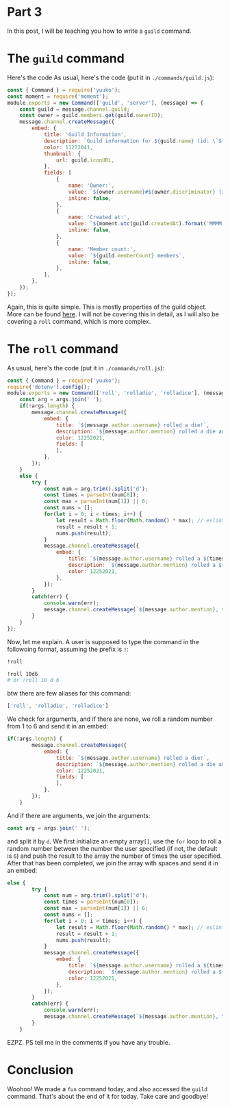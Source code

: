# Part 3
In this post, I will be teaching you how to write a `guild` command. 

# The `guild` command
Here's the code As usual, here's the code (put it in `./commands/guild.js`):
```js
const { Command } = require('yuuko');
const moment = require('moment');
module.exports = new Command(['guild', 'server'], (message) => {
	const guild = message.channel.guild;
	const owner = guild.members.get(guild.ownerID);
	message.channel.createMessage({
		embed: {
			title: 'Guild Information',
			description: `Guild information for ${guild.name} (id: \`${guild.id}\`)`,
			color: 11272041,
			thumbnail: {
				url: guild.iconURL,
			},
			fields: [
				{
					name: 'Owner:',
					value: `${owner.username}#${owner.discriminator} (id: \`${guild.ownerID}\`)`,
					inline: false,
				},
				{
					name: 'Created at:',
					value: `${moment.utc(guild.createdAt).format('MMMM, Do YYYY, h:mm:ss a')}`,
					inline: false,
				},
				{
					name: 'Member count:',
					value: `${guild.memberCount} members`,
					inline: false,
				},
			],
		},
	});
});
```
Again, this is quite simple. This is mostly properties of the guild object. More can be found [here](https://abal.moe/Eris/docs/Guild). I will not be covering this in detail, as I will also be covering a `roll` command, which is more complex.

# The `roll` command
As usual, here's the code (put it in `./commands/roll.js`):
```js
const { Command } = require('yuuko');
require('dotenv').config();
module.exports = new Command(['roll', 'rolladie', 'rolladice'], (message, args) => {
	const arg = args.join(' ');
	if(!args.length) {
		message.channel.createMessage({
			embed: {
				title: `${message.author.username} rolled a die!`,
				description: `${message.author.mention} rolled a die and got **${Math.floor(Math.random() * 6) + 1}**!`,
				color: 12252021,
				fields: [
				],
			},
		});
	}
	else {
		try {
			const num = arg.trim().split('d');
			const times = parseInt(num[0]);
			const max = parseInt(num[1]) || 6;
			const nums = [];
			for(let i = 0; i < times; i++) {
				let result = Math.floor(Math.random() * max); // eslint-disable-line prefer-const
				result = result + 1;
				nums.push(result);
			}
			message.channel.createMessage({
				embed: {
					title: `${message.author.username} rolled a ${times} dice!`,
					description: `${message.author.mention} rolled a ${times} dice and got [ **${nums.join(' ')}** ]!`,
					color: 12252021,
				},
			});
		}
		catch(err) {
			console.warn(err);
			message.channel.createMessage(`${message.author.mention}, the correct usage would be \`${process.env.PREFIX} roll <number of dice to roll>d<highest number on the die>\``);
		}
	}
});
```
Now, let me explain. 
A user is supposed to type the command in the followoing format, assuming the prefix is `!`:
```bash
!roll
```
```bash
!roll 10d6
# or !roll 10 d 6
```

btw there are few aliases for this command:
```js
['roll', 'rolladie', 'rolladice']
```
We check for arguments, and if there are none, we roll a random number from 1 to 6 and send it in an embed:
```js
if(!args.length) {
        message.channel.createMessage({
            embed: {
                title: `${message.author.username} rolled a die!`,
                description: `${message.author.mention} rolled a die and got **${Math.floor(Math.random() * 6) + 1}**!`,
                color: 12252021,
                fields: [
                ],
            },
        });
    }
```
And if there are arguments, we join the arguments:
```js
const arg = args.join(' ');
```
and split it by `d`.
We first initialize an empty array`[]`, use the `for` loop to roll a random number between the number the user specified (if not, the default is `6`) and push the result to the array the number of times the user specified.    
After that has been completed, we join the array with spaces and send it in an embed:
```js
else {
        try {
            const num = arg.trim().split('d');
            const times = parseInt(num[0]);
            const max = parseInt(num[1]) || 6;
            const nums = [];
            for(let i = 0; i < times; i++) {
                let result = Math.floor(Math.random() * max); // eslint-disable-line prefer-const
                result = result + 1;
                nums.push(result);
            }
            message.channel.createMessage({
                embed: {
                    title: `${message.author.username} rolled a ${times} dice!`,
                    description: `${message.author.mention} rolled a ${times} dice and got [ **${nums.join(' ')}** ]!`,
                    color: 12252021,
                },
            });
        }
        catch(err) {
            console.warn(err);
            message.channel.createMessage(`${message.author.mention}, the correct usage would be \`${process.env.PREFIX} roll <number of dice to roll>d<highest number on the die>\``);
        }
    }
```
EZPZ.
PS tell me in the comments if you have any trouble.

# Conclusion
Woohoo! We made a `fun` command today, and also accessed the `guild` command. That's about the end of it for today.
Take care and goodbye!